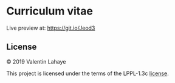 # Curriculum vitae

Live preview at: https://git.io/Jeod3

## License

© 2019 Valentin Lahaye

This project is licensed under the terms of the LPPL-1.3c [license](LICENSE).
